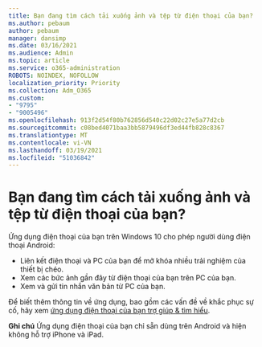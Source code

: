 ```yaml
---
title: Bạn đang tìm cách tải xuống ảnh và tệp từ điện thoại của bạn?
ms.author: pebaum
author: pebaum
manager: dansimp
ms.date: 03/16/2021
ms.audience: Admin
ms.topic: article
ms.service: o365-administration
ROBOTS: NOINDEX, NOFOLLOW
localization_priority: Priority
ms.collection: Adm_O365
ms.custom:
- "9795"
- "9005496"
ms.openlocfilehash: 913f2d54f80b762856d540c22d02c27e5a77d2cb
ms.sourcegitcommit: c08bed4071baa3bb5879496df3ed44fb828c8367
ms.translationtype: MT
ms.contentlocale: vi-VN
ms.lasthandoff: 03/19/2021
ms.locfileid: "51036842"
---
```

# <a name="are-you-trying-to-download-photos-and-files-from-your-phone"></a>Bạn đang tìm cách tải xuống ảnh và tệp từ điện thoại của bạn?

Ứng dụng điện thoại của bạn trên Windows 10 cho phép người dùng điện thoại Android:

- Liên kết điện thoại và PC của bạn để mở khóa nhiều trải nghiệm của thiết bị chéo.
- Xem các bức ảnh gần đây từ điện thoại của bạn trên PC của bạn.
- Xem và gửi tin nhắn văn bản từ PC của bạn.

Để biết thêm thông tin về ứng dụng, bao gồm các vấn đề về khắc phục sự cố, hãy xem [ứng dụng điện thoại của bạn trợ giúp & tìm hiểu](https://support.microsoft.com/your-phone-app).

**Ghi chú** Ứng dụng điện thoại của bạn chỉ sẵn dùng trên Android và hiện không hỗ trợ iPhone và iPad.